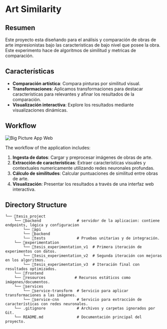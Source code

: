 # Art Similarity

## Resumen
Este proyecto esta diseñando para el análisis y comparación de obras de arte impresionistas bajo las caracteristicas de bajo nivel que posee la obra. Este experimento hace de algoritmos de similitud y metricas de comparación.

## Características
- **Comparación artística**: Compara pinturas por similitud visual.
- **Transformaciones**: Aplicamos transformaciones para destacar características para relevantes y afinar los resultados de la comparación.
- **Visualización interactiva**: Explore los resultados mediante visualizaciones dinámicas.

## Workflow
![Big Picture App Web](./resources/bigpicture_v2.png)

The workflow of the application includes:
1. **Ingesta de datos**: Cargar y preprocesar imágenes de obras de arte.
2.  **Extracción de características**: Extraer características visuales y contextuales numericamente utilizando redes neuronales profundas.
3. **Cálculo de similitudes**: Calcular puntuaciones de similitud entre obras de arte.
4. **Visualización**: Presentar los resultados a través de una interfaz web interactiva.

## Directory Structure
```
└── 📁tesis_project
    └── 📁backend                # servidor de la aplicacion: contiene endpoints, lógica y configuracion
        └── 📁api
        └── 📁backend
        └── 📁tests              # Pruebas unitarias y de integración.
    └── 📁experimentation
        └── 📁tesis_experimentation_v1  # Primera iteración de experimentos con datos.
        └── 📁tesis_experimentation_v2  # Segunda iteración con mejoras en los algoritmos.
        └── 📁tesis_experimentation_v3  # Iteración final con resultados optimizados.
    └── 📁frontend
    └── 📁resources             # Recursos estáticos como imágenes/documentos.
    └── 📁services
        └── 📁service-transform  # Servicio para aplicar transformaciones a las imágenes.
        └── 📁service-cnn        # Servicio para extracción de características con redes neuronales.
    └── .gitignore              # Archivos y carpetas ignorados por Git.
    └── README.md               # Documentación principal del proyecto.
```
